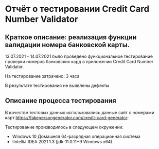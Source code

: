 # Отчёт о тестировании Credit Card Number Validator

## Краткое описание: реализация функции валидации номера банковской карты.

13.07.2021 - 14.07.2021 было проведено функциональное тестирование проверки номеров банковских кард в приложении Credit Card Number Validator.

На тестирование затрачено: 3 часа

В результате тестирования не выявлены дефекты


## Описание процесса тестирования


В качестве тестовых данных использовались данные сайт с номерами карт https://fakepersongenerator.com/credit-card-generator:


Тестирование производилось в следующем окружении:
* Windows 10 Домашняя 64-разрядная операционная система
* IIntelliJ IDEA 2021.1.3 (jdk-11.0.11+9 Windows x64)
